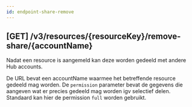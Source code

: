 ```yaml
---
id: endpoint-share-remove
---
```


## [GET] /v3/resources/{resourceKey}/remove-share/{accountName}


Nadat een resource is aangemeld kan deze worden gedeeld met andere Hub accounts.

De URL bevat een accountName waarmee het betreffende resource gedeeld mag worden. De `permission` parameter bevat de gegevens die aangeven wat er precies gedeeld mag worden igv selectief delen. Standaard kan hier de permission `full` worden gebruikt.
